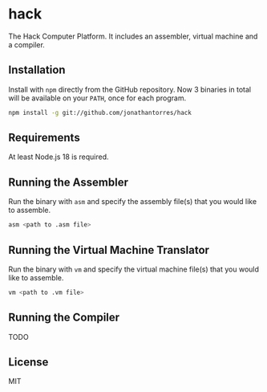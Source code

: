 # hack

The Hack Computer Platform. It includes an assembler, virtual machine and a compiler.

## Installation

Install with `npm` directly from the GitHub repository. Now 3 binaries in total will be available on your `PATH`, once for each program.

```bash
npm install -g git://github.com/jonathantorres/hack
```

## Requirements

At least Node.js 18 is required.

## Running the Assembler

Run the binary with `asm` and specify the assembly file(s) that you would like to assemble.

```bash
asm <path to .asm file>
```

## Running the Virtual Machine Translator

Run the binary with `vm` and specify the virtual machine file(s) that you would like to assemble.

```bash
vm <path to .vm file>
```

## Running the Compiler

TODO

## License

MIT
